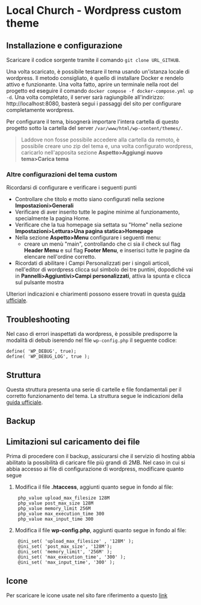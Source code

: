 # Local Church - Wordpress custom theme

## Installazione e configurazione

Scaricare il codice sorgente tramite il comando `git clone URL_GITHUB`. 

Una volta scaricato, è possibile testare il tema usando un'istanza locale di wordpress. Il metodo consigliato, è quello di installare Docker e rendelo attivo e funzionante. Una volta fatto, aprire un terminale nella root del progetto ed eseguire il comando `docker compose -f docker-compose.yml up -d`. Una volta completato, il server sarà ragiungibile all'indirizzo: http://localhost:8080, basterà segui i passaggi del sito per configurare completamente wordpress. 

Per configurare il tema, bisognerà importare l'intera cartella di questo progetto sotto la cartella del server `/var/www/html/wp-content/themes/`.

> Laddove non fosse possibile accedere alla cartella da remoto, è possibile creare uno zip del tema e, una volta configurato wordpress, caricarlo nell'apposita sezione **Aspetto>Aggiungi nuovo tema>Carica tema**

### Altre configurazioni del tema custom

Ricordarsi di configurare e verificare i seguenti punti

- Controllare che titolo e motto siano configurati nella sezione **Impostazioni>Generali**
- Verificare di aver inserito tutte le pagine minime al funzionamento, specialmente la pagina Home.
- Verificare che la tua homepage sia settata su "Home" nella sezione **Impostazioni>Lettura>Una pagina statica>Homepage**
- Nella sezione **Aspetto>Menu** configurare i seguenti menu:
  - creare un menù "main", controllando che ci sia il check sul flag **Header Menu** e sul flag **Footer Menu**, e inserisci tutte le pagine da elencare nell'ordine corretto.
- Ricordati di abilitare i Campi Personalizzati per i singoli articoli, nell'editor di wordpress clicca sul simbolo dei tre puntini, dopodiché vai in **Pannelli>Aggiuntivi>Campi personalizzati**, attiva la spunta e clicca sul pulsante mostra

Ulteriori indicazioni e chiarimenti possono essere trovati in questa [guida ufficiale](https://hub.docker.com/_/wordpress).

## Troubleshooting

Nel caso di errori inaspettati da wordpress, è possibile predisporre la modalità di debub iserendo nel file `wp-config.php` il seguente codice:

```
define( 'WP_DEBUG', true);
define( 'WP_DEBUG_LOG', true );
```

## Struttura

Questa struttura presenta una serie di cartelle e file fondamentali per il corretto funzionamento del tema. La struttura segue le indicazioni della [guida ufficiale](https://developer.wordpress.org/themes/).

## Backup

## Limitazioni sul caricamento dei file

Prima di procedere con il backup, assicurarsi che il servizio di hosting abbia abilitato la possibilità di caricare file più grandi di 2MB. Nel caso in cui si abbia accesso ai file di configurazione di wordpress, modificare quanto segue

1. Modifica il file **.htaccess**, aggiunti quanto segue in fondo al file:
   
   ```
    php_value upload_max_filesize 128M
    php_value post_max_size 128M
    php_value memory_limit 256M
    php_value max_execution_time 300
    php_value max_input_time 300
   ```
2. Modifica il file **wp-config.php**, aggiunti quanto segue in fondo al file:
   
   ```
    @ini_set( 'upload_max_filesize' , '128M' );
    @ini_set( 'post_max_size', '128M');
    @ini_set( 'memory_limit', '256M' );
    @ini_set( 'max_execution_time', '300' );
    @ini_set( 'max_input_time', '300' );
   ```

## Icone

Per scaricare le icone usate nel sito fare riferimento a questo [link](https://www.flaticon.com/icon-fonts-most-downloaded?weight=thin&type=uicon)